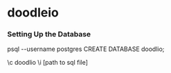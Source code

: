 # doodleio

### Setting Up the Database
psql --username postgres
CREATE DATABASE doodlio;

\c doodlio
\i [path to sql file]